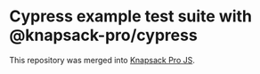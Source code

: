 # Cypress example test suite with @knapsack-pro/cypress

This repository was merged into [Knapsack Pro JS](https://github.com/KnapsackPro/knapsack-pro-js).
